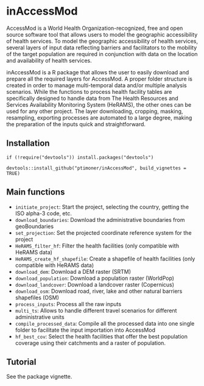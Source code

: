 # inAccessMod
AccessMod is a World Health Organization-recognized, free and open source software tool that allows users to model the geographic accessibility of health services. 
To model the geographic accessibility of health services, several layers of input data reflecting barriers and facilitators to the mobility of the target population 
are required in conjunction with data on the location and availability of health services. 

inAccessMod is a R package that allows the user to easily download and prepare all the required layers for AccessMod. A proper folder structure is created in order 
to manage multi-temporal data and/or multiple analysis scenarios. While the functions to process health facility tables are specifically designed to handle data
from The Health Resources and Services Availability Monitoring System (HeRAMS), the other ones can be used for any other project. The layer downloading, cropping, 
masking, resampling, exporting processes are automated to a large degree, making the preparation of the inputs quick and straightforward. 

## Installation
```
if (!require("devtools")) install.packages("devtools")

devtools::install_github("ptimoner/inAccessMod", build_vignettes = TRUE)
```

## Main functions
* `initiate_project`: Start the project, selecting the country, getting the ISO alpha-3 code, etc.
* `download_boundaries`: Download the administrative boundaries from geoBoundaries
* `set_projection`: Set the projected coordinate reference system for the project
* `HeRAMS_filter_hf`: Filter the health facilities (only compatible with HeRAMS data)
* `HeRAMS_create_hf_shapefile`: Create a shapefile of health facilities (only compatible with HeRAMS data)
* `download_dem`: Download a DEM raster (SRTM)
* `download_population`: Download a population raster (WorldPop)
* `download_landcover`: Download a landcover raster (Copernicus)
* `download_osm`: Download road, river, lake and other natural barriers shapefiles (OSM)
* `process_inputs`: Process all the raw inputs
* `multi_ts`: Allows to handle different travel scenarios for different administrative units
* `compile_processed_data`: Compile all the processed data into one single folder to facilitate the input importation into AccessMod
* `hf_best_cov`: Select the health facilities that offer the best population coverage using their catchments and a raster of population.

## Tutorial
See the package vignette.
